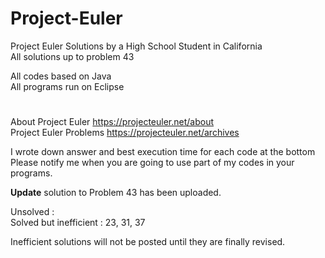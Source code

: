 # Project-Euler
Project Euler Solutions by a High School Student in California  
All solutions up to problem 43  
  
All codes based on Java  
All programs run on Eclipse
#  
  
About Project Euler https://projecteuler.net/about  
Project Euler Problems https://projecteuler.net/archives  
  
I wrote down answer and best execution time for each code at the bottom  
Please notify me when you are going to use part of my codes in your programs.  
  
**Update** solution to Problem 43 has been uploaded.  

Unsolved :   
Solved but inefficient : 23, 31, 37  
  
Inefficient solutions will not be posted until they are finally revised.
